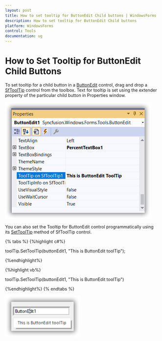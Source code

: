 ```yaml
---
layout: post
title: How to set tooltip for ButtonEdit Child buttons | WindowsForms | Syncfusion
description: How to set tooltip for ButtonEdit Child buttons
platform: WindowsForms
control: Tools
documentation: ug
---
```


# How to Set Tooltip for ButtonEdit Child Buttons

 To set tooltip for a child button in a [ButtonEdit](https://help.syncfusion.com/cr/cref_files/windowsforms/Syncfusion.Tools.Windows~Syncfusion.Windows.Forms.Tools.ButtonEdit.html) control, drag and drop a [SfToolTip](https://help.syncfusion.com/cr/cref_files/windowsforms/Syncfusion.Shared.Base~Syncfusion.Windows.Forms.SfToolTip.html) control from the toolbox. Text for tooltip is set using the extender property of the particular child button in Properties window.

 ![Tooltip for ButtonEdit](FAQ_images/FAQ_img4.png) 

You can also set the Tooltip for ButtonEdit control programmatically using its [SetToolTip](https://help.syncfusion.com/cr/cref_files/windowsforms/Syncfusion.Shared.Base~Syncfusion.Windows.Forms.SfToolTip~SetToolTip.html) method of SfToolTip control.

{% tabs %}
{%highlight c#%}

toolTip.SetToolTip(buttonEdit1, "This is ButtonEdit toolTip");

{%endhighlight%}

{%highlight vb%}

toolTip.SetToolTip(buttonEdit1, "This is ButtonEdit toolTip")

{%endhighlight%}
{% endtabs %}

 ![SetTooltip for ButtonEdit](FAQ_images/FAQ_img5.png) 

